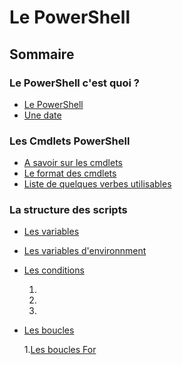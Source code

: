 # Le PowerShell
## Sommaire


### Le PowerShell c'est quoi ? 
* [Le PowerShell](https://github.com/RonanF-lab/PowerShell/blob/main/Le%20PowerShell.md#le-powershell)
* [Une date](https://github.com/RonanF-lab/PowerShell/blob/main/Le%20PowerShell.md#une-date-%C3%A0-retenir)

### Les Cmdlets PowerShell
* [A savoir sur les cmdlets](https://github.com/RonanF-lab/PowerShell/blob/main/Les%20cmdlets.md#a-savoir-sur-les-cmdlets)
* [Le format des cmdlets](https://github.com/RonanF-lab/PowerShell/blob/main/Les%20cmdlets.md#le-format-des-cmdlets)
* [Liste de quelques verbes utilisables](https://github.com/RonanF-lab/PowerShell/blob/main/Les%20cmdlets.md#liste-de-quelques-verbes-utilisables)

### La structure des scripts
* [Les variables](https://github.com/RonanF-lab/PowerShell/blob/main/Les%20variables%20Powershell.md#les-variables-powershell)
* [Les variables d'environnment](https://github.com/RonanF-lab/PowerShell/blob/main/Variables%20d'environnement.md#les-variables-denvrionnement)
* [Les conditions](https://github.com/RonanF-lab/PowerShell/blob/main/Les%20conditions.md#les-conditions)
 
  1.
  2.
  3.
* [Les boucles](https://github.com/RonanF-lab/PowerShell/blob/main/Les%20boucles%20For.md#les-boucles-for)
  
  1.[Les boucles For](https://github.com/RonanF-lab/PowerShell/blob/main/Les%20boucles%20For.md#boucles-for)
